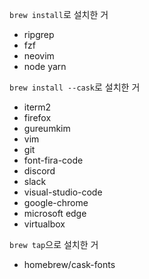 `brew install`로 설치한 거 
- ripgrep
- fzf
- neovim
- node yarn

`brew install --cask`로 설치한 거

- iterm2
- firefox
- gureumkim
- vim
- git
- font-fira-code
- discord 
- slack
- visual-studio-code
- google-chrome
- microsoft edge
- virtualbox

`brew tap`으로 설치한 거
- homebrew/cask-fonts
